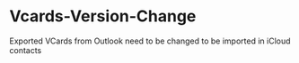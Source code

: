 # Vcards-Version-Change
Exported VCards from Outlook need to be changed to be imported in iCloud contacts
